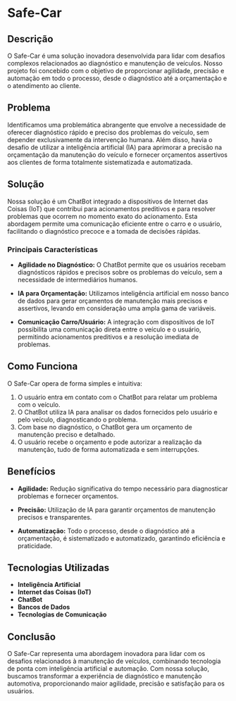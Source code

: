 # Safe-Car

## Descrição

O Safe-Car é uma solução inovadora desenvolvida para lidar com desafios complexos relacionados ao diagnóstico e manutenção de veículos. Nosso projeto foi concebido com o objetivo de proporcionar agilidade, precisão e automação em todo o processo, desde o diagnóstico até a orçamentação e o atendimento ao cliente.

## Problema

Identificamos uma problemática abrangente que envolve a necessidade de oferecer diagnóstico rápido e preciso dos problemas do veículo, sem depender exclusivamente da intervenção humana. Além disso, havia o desafio de utilizar a inteligência artificial (IA) para aprimorar a precisão na orçamentação da manutenção do veículo e fornecer orçamentos assertivos aos clientes de forma totalmente sistematizada e automatizada.

## Solução

Nossa solução é um ChatBot integrado a dispositivos de Internet das Coisas (IoT) que contribui para acionamentos preditivos e para resolver problemas que ocorrem no momento exato do acionamento. Esta abordagem permite uma comunicação eficiente entre o carro e o usuário, facilitando o diagnóstico precoce e a tomada de decisões rápidas.

### Principais Características

- **Agilidade no Diagnóstico:** O ChatBot permite que os usuários recebam diagnósticos rápidos e precisos sobre os problemas do veículo, sem a necessidade de intermediários humanos.
  
- **IA para Orçamentação:** Utilizamos inteligência artificial em nosso banco de dados para gerar orçamentos de manutenção mais precisos e assertivos, levando em consideração uma ampla gama de variáveis.
  
- **Comunicação Carro/Usuário:** A integração com dispositivos de IoT possibilita uma comunicação direta entre o veículo e o usuário, permitindo acionamentos preditivos e a resolução imediata de problemas.

## Como Funciona

O Safe-Car opera de forma simples e intuitiva:

1. O usuário entra em contato com o ChatBot para relatar um problema com o veículo.
2. O ChatBot utiliza IA para analisar os dados fornecidos pelo usuário e pelo veículo, diagnosticando o problema.
3. Com base no diagnóstico, o ChatBot gera um orçamento de manutenção preciso e detalhado.
4. O usuário recebe o orçamento e pode autorizar a realização da manutenção, tudo de forma automatizada e sem interrupções.

## Benefícios

- **Agilidade:** Redução significativa do tempo necessário para diagnosticar problemas e fornecer orçamentos.
  
- **Precisão:** Utilização de IA para garantir orçamentos de manutenção precisos e transparentes.
  
- **Automatização:** Todo o processo, desde o diagnóstico até a orçamentação, é sistematizado e automatizado, garantindo eficiência e praticidade.

## Tecnologias Utilizadas

- **Inteligência Artificial**
- **Internet das Coisas (IoT)**
- **ChatBot**
- **Bancos de Dados**
- **Tecnologias de Comunicação**

## Conclusão

O Safe-Car representa uma abordagem inovadora para lidar com os desafios relacionados à manutenção de veículos, combinando tecnologia de ponta com inteligência artificial e automação. Com nossa solução, buscamos transformar a experiência de diagnóstico e manutenção automotiva, proporcionando maior agilidade, precisão e satisfação para os usuários.
